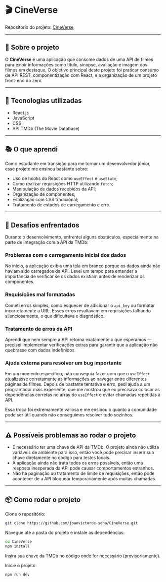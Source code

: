# 🎬 CineVerse

Repositório do projeto: [CineVerse](https://github.com/joaovictorde-sena/CineVerse/tree/main/src)

---

## 📌 Sobre o projeto

O **CineVerse** é uma aplicação que consome dados de uma API de filmes para exibir informações como título, sinopse, avaliação e imagem dos filmes em destaque. O objetivo principal deste projeto foi praticar consumo de API REST, componentização com React, e a organização de um projeto front-end do zero.

---

## 🚀 Tecnologias utilizadas

- React.js  
- JavaScript  
- CSS  
- API TMDb (The Movie Database)

---

## 📚 O que aprendi

Como estudante em transição para me tornar um desenvolvedor júnior, esse projeto me ensinou bastante sobre:

- Uso de hooks do React como `useEffect` e `useState`;  
- Como realizar requisições HTTP utilizando `fetch`;  
- Manipulação de dados recebidos da API;  
- Organização de componentes;  
- Estilização com CSS tradicional;  
- Tratamento de estados de carregamento e erro.

---

## 🧠 Desafios enfrentados

Durante o desenvolvimento, enfrentei alguns obstáculos, especialmente na parte de integração com a API da TMDb:

### Problemas com o carregamento inicial dos dados

No início, a aplicação exibia uma tela em branco porque os dados ainda não haviam sido carregados da API. Levei um tempo para entender a importância de verificar se os dados existiam antes de renderizar os componentes.

### Requisições mal formatadas

Cometi erros simples, como esquecer de adicionar o `api_key` ou formatar incorretamente a URL. Esses erros resultavam em requisições falhando silenciosamente, o que dificultava o diagnóstico.

### Tratamento de erros da API

Aprendi que nem sempre a API retorna exatamente o que esperamos — precisei implementar verificações extras para garantir que a aplicação não quebrasse com dados indefinidos.

### Ajuda externa para resolver um bug importante

Em um momento específico, não conseguia fazer com que o `useEffect` atualizasse corretamente as informações ao navegar entre diferentes páginas de filmes. Depois de bastante tentativa e erro, pedi ajuda a um programador mais experiente, que me mostrou que eu precisava colocar as dependências corretas no array do `useEffect` e evitar chamadas repetidas à API.

Essa troca foi extremamente valiosa e me ensinou o quanto a comunidade pode ser útil quando não conseguimos resolver tudo sozinhos.

---

## ⚠️ Possíveis problemas ao rodar o projeto

- É necessário ter uma chave de API da TMDb. O projeto ainda não utiliza variáveis de ambiente para isso, então você pode precisar inserir sua chave diretamente no código para testes locais.  
- A aplicação ainda não trata todos os erros possíveis, então uma resposta inesperada da API pode causar comportamentos estranhos.  
- Não há paginação ou tratamento de limite de requisições, então pode acontecer de a API bloquear temporariamente após muitas chamadas.

---

## 📦 Como rodar o projeto

Clone o repositório:

```bash
git clone https://github.com/joaovictorde-sena/CineVerse.git

```

Navegue até a pasta do projeto e instale as dependências:


```bash
cd CineVerse
npm install
```

Insira sua chave da TMDb no código onde for necessário (provisoriamente).

Inicie o projeto:

```bash
npm run dev
```
